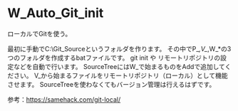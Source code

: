 # W_Auto_Git_init
ローカルでGitを使う。

最初に手動でC:\Git_Sourceというフォルダを作ります。
その中でP_*,V_*,W_*の3つのフォルダを作成するbatファイルです。
git init や リモートリポジトリの設定などを自動で行います。
SourceTreeにはW_で始まるものをAddで追加してください。
V_から始まるファイルをリモートリポジトリ（ローカル）として機能させます。
SourceTreeを使わなくてもバージョン管理は行えるはずです。

参考：https://samehack.com/git-local/
